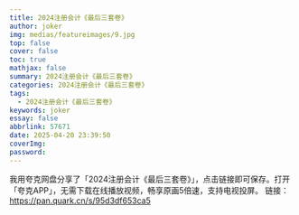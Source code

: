 ```yaml
---
title: 2024注册会计《最后三套卷》
author: joker
img: medias/featureimages/9.jpg
top: false
cover: false
toc: true
mathjax: false
summary: 2024注册会计《最后三套卷》
categories: 2024注册会计《最后三套卷》
tags:
  - 2024注册会计《最后三套卷》
keywords: joker
essay: false
abbrlink: 57671
date: 2025-04-20 23:39:50
coverImg:
password:
---
```


我用夸克网盘分享了「2024注册会计《最后三套卷》」，点击链接即可保存。打开「夸克APP」，无需下载在线播放视频，畅享原画5倍速，支持电视投屏。
链接：https://pan.quark.cn/s/95d3df653ca5
